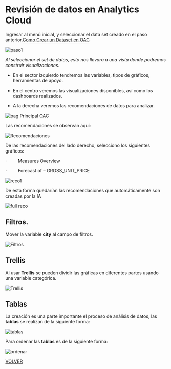 # Revisión de datos en Analytics Cloud

Ingresar al menú inicial, y seleccionar el data set creado en el paso anterior.[Como Crear un Dataset en OAC](Crear_Dataset_Excel.md)


<img src="opt/Pasted image 20230725090230.png" alt="paso1">


*Al seleccionar el set de datos, esto nos llevara a una vista donde podremos construir visualizaciones.*

- En el sector izquierdo tendremos las variables, tipos de gráficos, herramientas de apoyo.

- En el centro veremos las visualizaciones disponibles, así como los dashboards realizados.

- A la derecha veremos las recomendaciones de datos para analizar.

<img src="opt/Pasted image 20230725091137.png" alt="pag Principal OAC">



Las recomendaciones se observan aquí:

<img src="opt/Pasted image 20230725091450.png" alt="Recomendaciones">



De las recomendaciones del lado derecho, selecciono los siguientes gráficos:

·         Measures Overview

·         Forecast of – GROSS_UNIT_PRICE


<img src="opt/Pasted image 20230725091541.png" alt="reco1">



De esta forma quedarían las recomendaciones que automáticamente son creadas por la IA

<img src="opt/Pasted image 20230725091650.png" alt="full reco">



## Filtros.

Mover la variable **city** al campo de filtros.

<img src="opt/Pasted image 20230725091922.png" alt="Filtros">



## Trellis

Al usar **Trellis** se pueden dividir las gráficas en diferentes partes usando una variable categórica.

<img src="opt/Pasted image 20230725092418.png" alt="Trellis">



## Tablas

La creación es una parte importante el proceso de análisis de datos, las **tablas** se realizan de la siguiente forma:

<img src="opt/Pasted image 20230725092608.png" alt="tablas">



Para ordenar las **tablas** es de la siguiente forma:

<img src="opt/Pasted image 20230725093038.png" alt="ordenar">






[VOLVER](README.md)